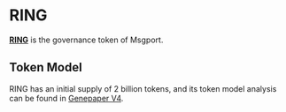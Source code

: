 # RING

[**RING**](https://coinmarketcap.com/currencies/darwinia-network/) is the governance token of Msgport.

## Token Model

RING has an initial supply of 2 billion tokens, and its token model analysis can be found in [Genepaper V4](https://darwinia.network/Genepaper_v4.pdf).